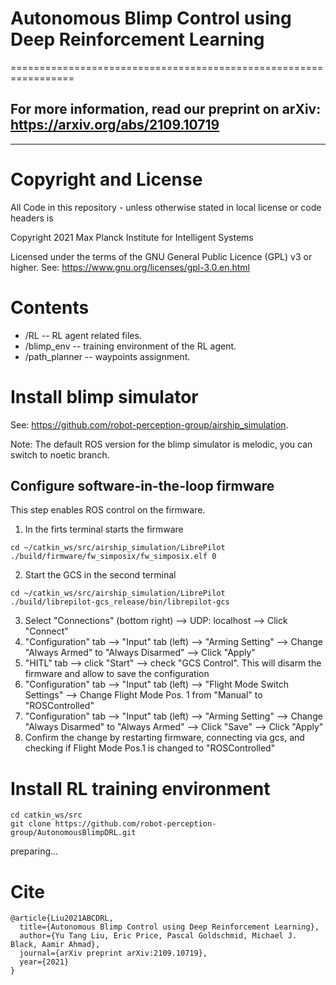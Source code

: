# Autonomous Blimp Control using Deep Reinforcement Learning
=================================================================

## For more information, read our preprint on arXiv: https://arxiv.org/abs/2109.10719
--------------------------------------------------------------

# Copyright and License

All Code in this repository - unless otherwise stated in local license or code headers is

Copyright 2021 Max Planck Institute for Intelligent Systems

Licensed under the terms of the GNU General Public Licence (GPL) v3 or higher.
See: https://www.gnu.org/licenses/gpl-3.0.en.html


# Contents

* /RL -- RL agent related files.
* /blimp_env -- training environment of the RL agent. 
* /path_planner -- waypoints assignment.

# Install blimp simulator
See: https://github.com/robot-perception-group/airship_simulation. 

Note: The default ROS version for the blimp simulator is melodic, you can switch to noetic branch.

## Configure software-in-the-loop firmware
This step enables ROS control on the firmware.

1. In the firts terminal starts the firmware
```
cd ~/catkin_ws/src/airship_simulation/LibrePilot
./build/firmware/fw_simposix/fw_simposix.elf 0  
```

2. Start the GCS in the second terminal
```
cd ~/catkin_ws/src/airship_simulation/LibrePilot
./build/librepilot-gcs_release/bin/librepilot-gcs
```
3. Select "Connections" (bottom right) --> UDP: localhost --> Click "Connect"
4. "Configuration" tab --> "Input" tab (left) --> "Arming Setting" --> Change "Always Armed" to "Always Disarmed" --> Click "Apply"
5. "HITL" tab --> click "Start" --> check "GCS Control". 
   This will disarm the firmware and allow to save the configuration
6. "Configuration" tab --> "Input" tab (left) --> "Flight Mode Switch Settings" --> Change Flight Mode Pos. 1 from "Manual" to "ROSControlled" 
7. "Configuration" tab --> "Input" tab (left) --> "Arming Setting" --> Change "Always Disarmed" to "Always Armed" --> Click "Save" --> Click "Apply" 
8. Confirm the change by restarting firmware, connecting via gcs, and checking if Flight Mode Pos.1 is changed to "ROSControlled"

# Install RL training environment
```console
cd catkin_ws/src
git clone https://github.com/robot-perception-group/AutonomousBlimpDRL.git
```

preparing...

# Cite
```
@article{Liu2021ABCDRL,
  title={Autonomous Blimp Control using Deep Reinforcement Learning},
  author={Yu Tang Liu, Eric Price, Pascal Goldschmid, Michael J. Black, Aamir Ahmad},
  journal={arXiv preprint arXiv:2109.10719},
  year={2021}
}
```
